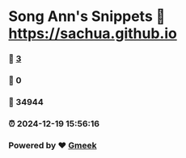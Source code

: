 # Song Ann's Snippets :link: https://sachua.github.io 
### :page_facing_up: [3](https://sachua.github.io/tag.html) 
### :speech_balloon: 0 
### :hibiscus: 34944 
### :alarm_clock: 2024-12-19 15:56:16 
### Powered by :heart: [Gmeek](https://github.com/Meekdai/Gmeek)
